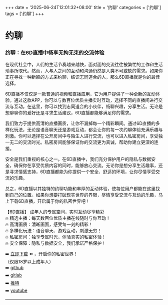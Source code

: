 +++
date = '2025-06-24T12:01:32+08:00'
title = '约聊'
categories = ['约聊']
tags = ['约聊']
+++

# 约聊

### 约聊：在6D直播中畅享无拘无束的交流体验

在现代社会中，人们的生活节奏越来越快，面对面的交流往往被繁忙的工作和生活琐事所取代。然而，人与人之间的互动和沟通仍然是人类不可或缺的需求。如果你正在寻找一种新颖的方式来约聊，结识志同道合的人，那么6D直播就是你的最佳选择。

6D直播不仅仅是一款普通的视频和直播应用，它为用户提供了一种全新的互动体验。通过这款APP，你可以与数百位优质主播实时互动，选择不同的直播间进行交流与互动。在这里，你可以找到志同道合的小伙伴，畅聊兴趣，分享生活。无论是想聊聊你的爱好还是寻求生活建议，6D直播都能够满足你的需求。

我们致力于提供高清的直播画质，让你不漏掉每一个精彩瞬间。通过6D直播的多样化玩法，无论是语音聊天还是游戏互动，都会让你的每一次约聊体验充满乐趣与刺激。你可以选择在公开房间中与陌生人进行交流，也可以进入私密房间，享受独一无二的交流时光。私密房间能够保证你的交流更为真诚，帮助你建立更深的连接。

安全是我们重视的核心之一。在6D直播中，我们充分保护用户的隐私与数据安全，确保你在享受优质内容的同时，能够放心交流。无论你是想分享生活趣事，还是寻求情感支持，6D直播都能为你提供一个安全、舒适的环境，让你尽情享受交流的乐趣。

总之，6D直播以其独特的约聊功能和丰厚的互动体验，使每位用户都能在这里找到自己的位置。如果你想要打破现实世界的界限，尽情享受交流与互动的乐趣，马上下载6D直播，开启属于你的私密世界吧！

【6D直播】
成年人的专属空间，实时互动尽享精彩  
🔥 精选主播：每天数百位优质主播在线随时与你互动！  
🔥 高清画质：清晰画面，感受每一刻的精彩！  
🔥 多样化玩法：语音聊天、游戏互动，刺激无穷！  
🔥 私密房间：独享专属时光，体验真实的私密体验！  
🔥 安全保障：隐私与数据安全，我们承诺严格保护！  

➡️ [立即下载](https://down123.s3.ap-east-1.amazonaws.com/down/down.html?channelCode=blog) ⬅️ ，开启你的私密世界！  
（仅限18岁以上成年人）  
➡️ [github](https://aldult-live.github.io/)  
➡️ [gitlab](https://seo-09598d.gitlab.io/)  
➡️ [推特](https://x.com/wegame33)  
➡️ [youtube](https://www.youtube.com/@6Dlive)  

---
